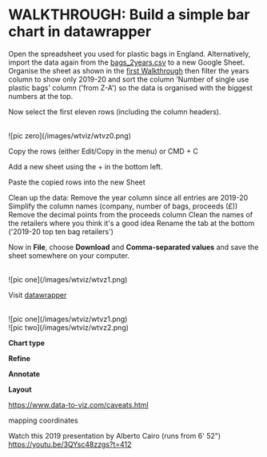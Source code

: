 # WALKTHROUGH: Build a simple bar chart in datawrapper

Open the spreadsheet you used for plastic bags in England. Alternatively, import the data again from the [bags_2years.csv](https://drive.google.com/file/d/15vDqg-u6W4tHouC42uvhMOdy21oTl3ov/view?usp=sharing) to a new Google Sheet. Organise the sheet as shown in the [first Walkthrough](https://aodhanlutetiae.github.io/dj/sheets) then filter the years column to show only 2019-20 and sort the column 'Number of single use plastic bags' column ('from Z-A') so the data is organised with the biggest numbers at the top.

Now select the first eleven rows (including the column headers).

<br />
![pic zero](/images/wtviz/wtvz0.png)

Copy the rows (either Edit/Copy in the menu) or CMD + C

Add a new sheet using the + in the bottom left.

Paste the copied rows into the new Sheet

Clean up the data:
Remove the year column since all entries are 2019-20
Simplify the column names (company, number of bags, proceeds (£))
Remove the decimal points from the proceeds column
Clean the names of the retailers where you think it's a good idea
Rename the tab at the bottom ('2019-20 top ten bag retailers')

Now in **File**, choose **Download** and **Comma-separated values** and save the sheet somewhere on your computer.

<br />
![pic one](/images/wtviz/wtvz1.png)

Visit [datawrapper](https://app.datawrapper.de/chart/j6BRV/upload)

<br />
![pic one](/images/wtviz/wtvz1.png)


<br />
![pic two](/images/wtviz/wtvz2.png)

**Chart type**

**Refine**

**Annotate**

**Layout**



https://www.data-to-viz.com/caveats.html

mapping coordinates

Watch this 2019 presentation by Alberto Cairo (runs from 6' 52")
https://youtu.be/3QYsc48zzgs?t=412
